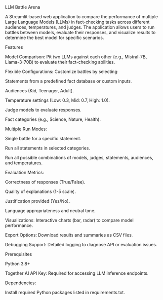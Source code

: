 LLM Battle Arena

A Streamlit-based web application to compare the performance of multiple Large Language Models (LLMs) in fact-checking tasks across different audiences, temperatures, and judges. The application allows users to run battles between models, evaluate their responses, and visualize results to determine the best model for specific scenarios.

Features





Model Comparison: Pit two LLMs against each other (e.g., Mistral-7B, Llama-3-70B) to evaluate their fact-checking abilities.



Flexible Configurations: Customize battles by selecting:





Statements from a predefined fact database or custom inputs.



Audiences (Kid, Teenager, Adult).



Temperature settings (Low: 0.3, Mid: 0.7, High: 1.0).



Judge models to evaluate responses.



Fact categories (e.g., Science, Nature, Health).



Multiple Run Modes:





Single battle for a specific statement.



Run all statements in selected categories.



Run all possible combinations of models, judges, statements, audiences, and temperatures.



Evaluation Metrics:





Correctness of responses (True/False).



Quality of explanations (1-5 scale).



Justification provided (Yes/No).



Language appropriateness and neutral tone.



Visualizations: Interactive charts (bar, radar) to compare model performance.



Export Options: Download results and summaries as CSV files.



Debugging Support: Detailed logging to diagnose API or evaluation issues.

Prerequisites





Python 3.8+



Together AI API Key: Required for accessing LLM inference endpoints.



Dependencies:





Install required Python packages listed in requirements.txt.
